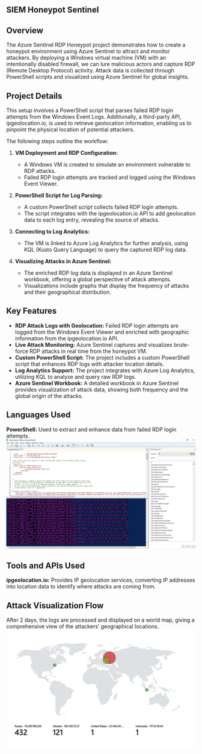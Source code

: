 ## SIEM Honeypot Sentinel

## Overview

The Azure Sentinel RDP Honeypot project demonstrates how to create a honeypot environment using Azure Sentinel to attract and monitor attackers. By deploying a Windows virtual machine (VM) with an intentionally disabled firewall, we can lure malicious actors and capture RDP (Remote Desktop Protocol) activity. Attack data is collected through PowerShell scripts and visualized using Azure Sentinel for global insights.

## Project Details

This setup involves a PowerShell script that parses failed RDP login attempts from the Windows Event Logs. Additionally, a third-party API, ipgeolocation.io, is used to retrieve geolocation information, enabling us to pinpoint the physical location of potential attackers.

The following steps outline the workflow:

1. **VM Deployment and RDP Configuration:**

   - A Windows VM is created to simulate an environment vulnerable to RDP attacks.
   - Failed RDP login attempts are tracked and logged using the Windows Event Viewer.

2. **PowerShell Script for Log Parsing:**

   - A custom PowerShell script collects failed RDP login attempts.
   - The script integrates with the ipgeolocation.io API to add geolocation data to each log entry, revealing the source of attacks.

3. **Connecting to Log Analytics:**

   - The VM is linked to Azure Log Analytics for further analysis, using KQL (Kusto Query Language) to query the captured RDP log data.

4. **Visualizing Attacks in Azure Sentinel:**

   - The enriched RDP log data is displayed in an Azure Sentinel workbook, offering a global perspective of attack attempts.
   - Visualizations include graphs that display the frequency of attacks and their geographical distribution.

## Key Features

- **RDP Attack Logs with Geolocation:** Failed RDP login attempts are logged from the Windows Event Viewer and enriched with geographic information from the ipgeolocation.io API.
- **Live Attack Monitoring:** Azure Sentinel captures and visualizes brute-force RDP attacks in real time from the honeypot VM.
- **Custom PowerShell Script:** The project includes a custom PowerShell script that enhances RDP logs with attacker location details.
- **Log Analytics Support:** The project integrates with Azure Log Analytics, utilizing KQL to analyze and query raw RDP logs.
- **Azure Sentinel Workbook:** A detailed workbook in Azure Sentinel provides visualization of attack data, showing both frequency and the global origin of the attacks.

## Languages Used
**PowerShell:** Used to extract and enhance data from failed RDP login attempts.
![log_exporter_scrn](https://github.com/rdez13/SIEM_Honeypot_Sentinel/blob/4b121428bba09dd6c27211ad846c9e5041dc7f92/log_exporter_scrn.png)

## Tools and APIs Used
**ipgeolocation.io:** Provides IP geolocation services, converting IP addresses into location data to identify where attacks are coming from.

## Attack Visualization Flow
After 2 days, the logs are processed and displayed on a world map, giving a comprehensive view of the attackers’ geographical locations.
![Failed_RDP_Map](https://github.com/rdez13/SIEM_Honeypot_Sentinel/blob/4b121428bba09dd6c27211ad846c9e5041dc7f92/Failed_RDP_Map.png)
